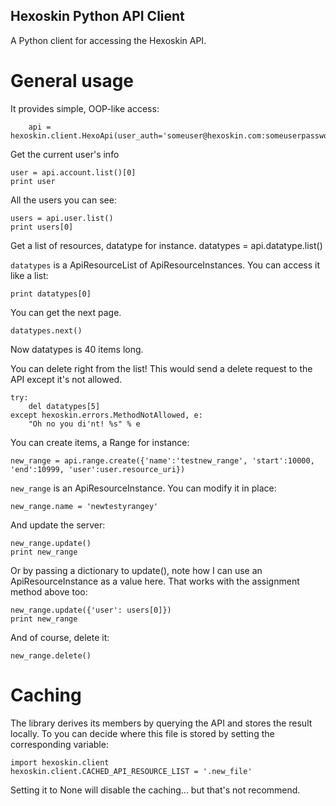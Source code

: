 
## Hexoskin Python API Client

A Python client for accessing the Hexoskin API.


# General usage

It provides simple, OOP-like access:

        api = hexoskin.client.HexoApi(user_auth='someuser@hexoskin.com:someuserpassword')

Get the current user's info

    user = api.account.list()[0]
    print user

All the users you can see:

    users = api.user.list()
    print users[0]

Get a list of resources, datatype for instance.
    datatypes = api.datatype.list()

`datatypes` is a ApiResourceList of ApiResourceInstances.  You can access it like a list:

    print datatypes[0]

You can get the next page.

    datatypes.next()

Now datatypes is 40 items long.

You can delete right from the list!  This would send a delete request to the API except it's not allowed.

    try:
        del datatypes[5]
    except hexoskin.errors.MethodNotAllowed, e:
        "Oh no you di'nt! %s" % e

You can create items, a Range for instance:

    new_range = api.range.create({'name':'testnew_range', 'start':10000, 'end':10999, 'user':user.resource_uri})

`new_range` is an ApiResourceInstance.  You can modify it in place:

    new_range.name = 'newtestyrangey'

And update the server:

    new_range.update()
    print new_range

Or by passing a dictionary to update(), note how I can use an ApiResourceInstance as a value here.  That works with the assignment method above too:

    new_range.update({'user': users[0]})
    print new_range

And of course, delete it:

    new_range.delete()


# Caching

The library derives its members by querying the API and stores the result locally.  To you can decide where this file is stored by setting the corresponding variable:

    import hexoskin.client
    hexoskin.client.CACHED_API_RESOURCE_LIST = '.new_file'

Setting it to None will disable the caching... but that's not recommend.
